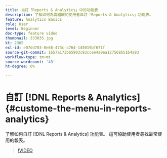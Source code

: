 ```yaml
---
title: 自訂「Reports & Analytics」中的功能表
description: 了解如何為貴組織的使用者自訂「Reports & Analytics」功能表。
feature: Analytics Basics
role: User
level: Beginner
doc-type: feature video
thumbnail: 333035.jpg
kt: 2365
exl-id: e07dd703-0e68-473c-a764-145019bf671f
source-git-commit: 1b57a173b65903c83ccee4a0ea127568b51b4a93
workflow-type: tm+mt
source-wordcount: '43'
ht-degree: 0%

---
```


# 自訂 [!DNL Reports & Analytics] {#custome-the-menu-in-reports-analytics}

了解如何自訂 [!DNL Reports & Analytics] 功能表。 這可協助使用者尋找最常使用的報表。

>[!VIDEO](https://video.tv.adobe.com/v/333035/?quality=12)
